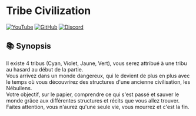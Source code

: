 
# Tribe Civilization

[![YouTube](https://img.shields.io/youtube/views/dQw4w9WgXcQ?style=flat&logo=youtube&logoColor=red&label=YouTube)](https://www.youtube.com/watch?v=dQw4w9WgXcQ)
[![GitHub](https://img.shields.io/github/v/release/Stoupy51/TribeCivilization?logo=github&label=GitHub)](https://github.com/Stoupy51/TribeCivilization/releases/latest)
[![Discord](https://img.shields.io/discord/1216400498488377467?label=Discord&logo=discord)](https://discord.gg/anxzu6rA9F)


## 📚 Synopsis
Il existe 4 tribus (Cyan, Violet, Jaune, Vert), vous serez attribué à une tribu au hasard au début de la partie.<br>
Vous arrivez dans un monde dangereux, qui le devient de plus en plus avec le temps où vous découvrirez des structures d'une ancienne civilisation, les Nébuliens.<br>
Votre objectif, sur le papier, comprendre ce qui s'est passé et sauver le monde grâce aux différentes structures et récits que vous allez trouver.<br>
Faites attention, vous n'aurez qu'une seule vie, vous mourrez et c'est la fin.


